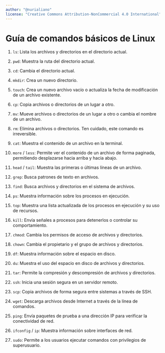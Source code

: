 ```yaml
---
author: "@nurialiano"
license: "Creative Commons Attribution-NonCommercial 4.0 International"
---
```


# Guía de comandos básicos de Linux

1. `ls`: Lista los archivos y directorios en el directorio actual.

2. `pwd`: Muestra la ruta del directorio actual.

3. `cd`: Cambia el directorio actual.

4. `mkdir`: Crea un nuevo directorio.

5. `touch`: Crea un nuevo archivo vacío o actualiza la fecha de modificación de un archivo existente.

6. `cp`: Copia archivos o directorios de un lugar a otro.

7. `mv`: Mueve archivos o directorios de un lugar a otro o cambia el nombre de un archivo.

8. `rm`: Elimina archivos o directorios. Ten cuidado, este comando es irreversible.

9. `cat`: Muestra el contenido de un archivo en la terminal.

10. `more` / `less`: Permite ver el contenido de un archivo de forma paginada, permitiendo desplazarse hacia arriba y hacia abajo.

11. `head` / `tail`: Muestra las primeras o últimas líneas de un archivo.

12. `grep`: Busca patrones de texto en archivos.

13. `find`: Busca archivos y directorios en el sistema de archivos.

14. `ps`: Muestra información sobre los procesos en ejecución.

15. `top`: Muestra una lista actualizada de los procesos en ejecución y su uso de recursos.

16. `kill`: Envía señales a procesos para detenerlos o controlar su comportamiento.

17. `chmod`: Cambia los permisos de acceso de archivos y directorios.

18. `chown`: Cambia el propietario y el grupo de archivos y directorios.

19. `df`: Muestra información sobre el espacio en disco.

20. `du`: Muestra el uso del espacio en disco de archivos y directorios.

21. `tar`: Permite la compresión y descompresión de archivos y directorios.

22. `ssh`: Inicia una sesión segura en un servidor remoto.

23. `scp`: Copia archivos de forma segura entre sistemas a través de SSH.

24. `wget`: Descarga archivos desde Internet a través de la línea de comandos.

25. `ping`: Envía paquetes de prueba a una dirección IP para verificar la conectividad de red.

26. `ifconfig` / `ip`: Muestra información sobre interfaces de red.

27. `sudo`: Permite a los usuarios ejecutar comandos con privilegios de superusuario.
